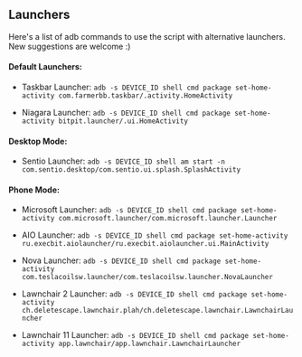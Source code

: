 ## Launchers
Here's a list of adb commands to use the script with alternative launchers. New suggestions are welcome :)

#### Default Launchers:
 - Taskbar Launcher:
`adb -s DEVICE_ID shell cmd package set-home-activity com.farmerbb.taskbar/.activity.HomeActivity`

 - Niagara Launcher:
`adb -s DEVICE_ID shell cmd package set-home-activity bitpit.launcher/.ui.HomeActivity`

#### Desktop Mode:
 - Sentio Launcher:
`adb -s DEVICE_ID shell am start -n com.sentio.desktop/com.sentio.ui.splash.SplashActivity`


#### Phone Mode:
 - Microsoft Launcher:
`adb -s DEVICE_ID shell cmd package set-home-activity com.microsoft.launcher/com.microsoft.launcher.Launcher`

 - AIO Launcher:
`adb -s DEVICE_ID shell cmd package set-home-activity ru.execbit.aiolauncher/ru.execbit.aiolauncher.ui.MainActivity`

 - Nova Launcher:
`adb -s DEVICE_ID shell cmd package set-home-activity com.teslacoilsw.launcher/com.teslacoilsw.launcher.NovaLauncher`

 - Lawnchair 2 Launcher:
`adb -s DEVICE_ID shell cmd package set-home-activity ch.deletescape.lawnchair.plah/ch.deletescape.lawnchair.LawnchairLauncher`

 - Lawnchair 11 Launcher:
`adb -s DEVICE_ID shell cmd package set-home-activity app.lawnchair/app.lawnchair.LawnchairLauncher`
